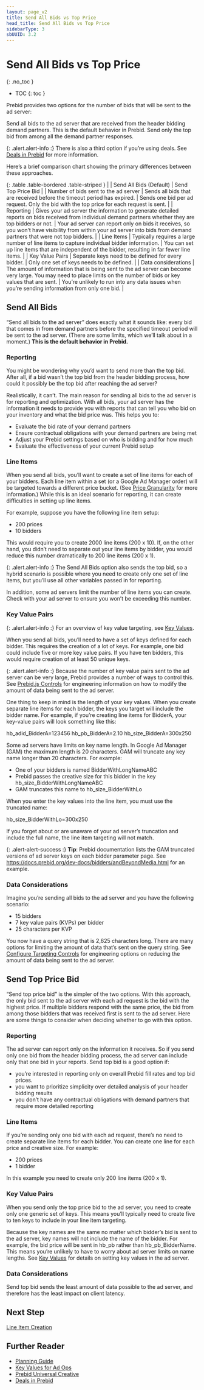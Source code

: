 ```yaml
---
layout: page_v2
title: Send All Bids vs Top Price
head_title: Send All Bids vs Top Price
sidebarType: 3
sbUUID: 3.2
---
```


# Send All Bids vs Top Price
{: .no_toc }

* TOC
{: toc }


Prebid provides two options for the number of bids that will be sent to the ad server:

Send all bids to the ad server that are received from the header bidding demand partners. This is the default behavior in Prebid.
Send only the top bid from among all the demand partner responses.

{: .alert.alert-info :}
There is also a third option if you’re using deals. See [Deals in Prebid](/adops/deals.html) for more information.


Here’s a brief comparison chart showing the primary differences between these approaches.

{: .table .table-bordered .table-striped }
| | Send All Bids (Default) | Send Top Price Bid |
| Number of bids sent to the ad server | Sends all bids that are received before the timeout period has expired. | Sends one bid per ad request. Only the bid with the top price for each request is sent. |
| Reporting | Gives your ad server the information to generate detailed reports on bids received from individual demand partners whether they are top bidders or not. | Your ad server can report only on bids it receives, so you won’t have visibility from within your ad server into bids from demand partners that were not top bidders. |
| Line Items | Typically requires a large number of line items to capture individual bidder information. | You can set up line items that are independent of the bidder, resulting in far fewer line items. |
| Key Value Pairs | Separate keys need to be defined for every bidder. | Only one set of keys needs to be defined. |
| Data considerations | The amount of information that is being sent to the ad server can become very large. You may need to place limits on the number of bids or key values that are sent. | You’re unlikely to run into any data issues when you’re sending information from only one bid. |

## Send All Bids

“Send all bids to the ad server” does exactly what it sounds like: every bid that comes in from demand partners before the specified timeout period will be sent to the ad server. (There are some limits, which we’ll talk about in a moment.) **This is the default behavior in Prebid.**

### Reporting

You might be wondering why you’d want to send more than the top bid. After all, if a bid wasn’t the top bid from the header bidding process, how could it possibly be the top bid after reaching the ad server?

Realistically, it can’t. The main reason for sending all bids to the ad server is for reporting and optimization. With all bids, your ad server has the information it needs to provide you with reports that can tell you who bid on your inventory and what the bid price was. This helps you to:

-  Evaluate the bid rate of your demand partners
-  Ensure contractual obligations with your demand partners are being met
-  Adjust your Prebid settings based on who is bidding and for how much
-  Evaluate the effectiveness of your current Prebid setup

### Line Items

When you send all bids, you’ll want to create a set of line items for each of your bidders. Each line item within a set (or a Google Ad Manager order) will be targeted towards a different price bucket. (See [Price Granularity](/adops/price-granularity.html) for more information.) While this is an ideal scenario for reporting, it can create difficulties in setting up line items.

For example, suppose you have the following line item setup:

-  200 prices
-  10 bidders

This would require you to create 2000 line items (200 x 10). If, on the other hand, you didn’t need to separate out your line items by bidder, you would reduce this number dramatically to 200 line items (200 x 1).

{: .alert.alert-info :}
The Send All Bids option also sends the top bid, so a hybrid scenario is possible where you need to create only one set of line items, but you’ll use all other variables passed in for reporting.

In addition, some ad servers limit the number of line items you can create. Check with your ad server to ensure you won’t be exceeding this number.

### Key Value Pairs

{: .alert.alert-info :}
For an overview of key value targeting, see [Key Values](/adops/key-values.html).

When you send all bids, you’ll need to have a set of keys defined for each bidder. This requires the creation of a lot of keys. For example, one bid could include five or more key value pairs. If you have ten bidders, this would require creation of at least 50 unique keys.

{: .alert.alert-info :}
Because the number of key value pairs sent to the ad server can be very large, Prebid provides a number of ways to control this. See [Prebid.js Controls](/features/adServerKvps.html#controls) for engineering information on how to modify the amount of data being sent to the ad server.

One thing to keep in mind is the length of your key values. When you create separate line items for each bidder, the keys you target will include the bidder name. For example, if you’re creating line items for BidderA, your key-value pairs will look something like this:

hb_adid_BidderA=123456
hb_pb_BidderA=2.10
hb_size_BidderA=300x250

Some ad servers have limits on key name length. In Google Ad Manager (GAM) the maximum length is 20 characters. GAM will truncate any key name longer than 20 characters. For example:

-  One of your bidders is named BidderWithLongNameABC
-  Prebid passes the creative size for this bidder in the key hb_size_BidderWithLongNameABC
-  GAM truncates this name to hb_size_BidderWithLo

When you enter the key values into the line item, you must use the truncated name:

hb_size_BidderWithLo=300x250

If you forget about or are unaware of your ad server’s truncation and include the full name, the line item targeting will not match.

{: .alert-alert-success :}
**Tip**: Prebid documentation lists the GAM truncated versions of ad server keys on each bidder parameter page. See https://docs.prebid.org/dev-docs/bidders/andBeyondMedia.html for an example.



### Data Considerations

Imagine you’re sending all bids to the ad server and you have the following scenario:

-  15 bidders
-  7 key value pairs (KVPs) per bidder
-  25 characters per KVP

You now have a query string that is 2,625 characters long. There are many options for limiting the amount of data that’s sent on the query string. See [Configure Targeting Controls](/dev-docs/publisher-api-reference/setConfig.html#setConfig-targetingControls) for engineering options on reducing the amount of data being sent to the ad server.




## Send Top Price Bid

“Send top price bid” is the simpler of the two options. With this approach, the only bid sent to the ad server with each ad request is the bid with the highest price. If multiple bidders respond with the same price, the bid from among those bidders that was received first is sent to the ad server. Here are some things to consider when deciding whether to go with this option.

### Reporting

The ad server can report only on the information it receives. So if you send only one bid from the header bidding process, the ad server can include only that one bid in your reports. Send top bid is a good option if:

-  you’re interested in reporting only on overall Prebid fill rates and top bid prices.
-  you want to prioritize simplicity over detailed analysis of your header bidding results
-  you don’t have any contractual obligations with demand partners that require more detailed reporting

### Line Items

If you’re sending only one bid with each ad request, there’s no need to create separate line items for each bidder. You can create one line for each price and creative size. For example:

-  200 prices
-  1 bidder

In this example you need to create only 200 line items (200 x 1).


### Key Value Pairs

When you send only the top price bid to the ad server, you need to create only one generic set of keys. This means you’ll typically need to create five to ten keys to include in your line item targeting.

Because the key names are the same no matter which bidder’s bid is sent to the ad server, key names will not include the name of the bidder. For example, the bid price will be sent in hb_pb rather than hb_pb_BidderName. This means you’re unlikely to have to worry about ad server limits on name lengths. See [Key Values](/adops/key-values.html) for details on setting key values in the ad server.

### Data Considerations

Send top bid sends the least amount of data possible to the ad server, and therefore has the least impact on client latency.

## Next Step

[Line Item Creation](/adops/line-item-creation.html)

## Further Reader

-  [Planning Guide](/adops/adops-planning-guide.html)
-  [Key Values for Ad Ops](/adops/key-values.html)
-  [Prebid Universal Creative](/overview/prebid-universal-creative.html)
-  [Deals in Prebid](/adops/deals.html)
